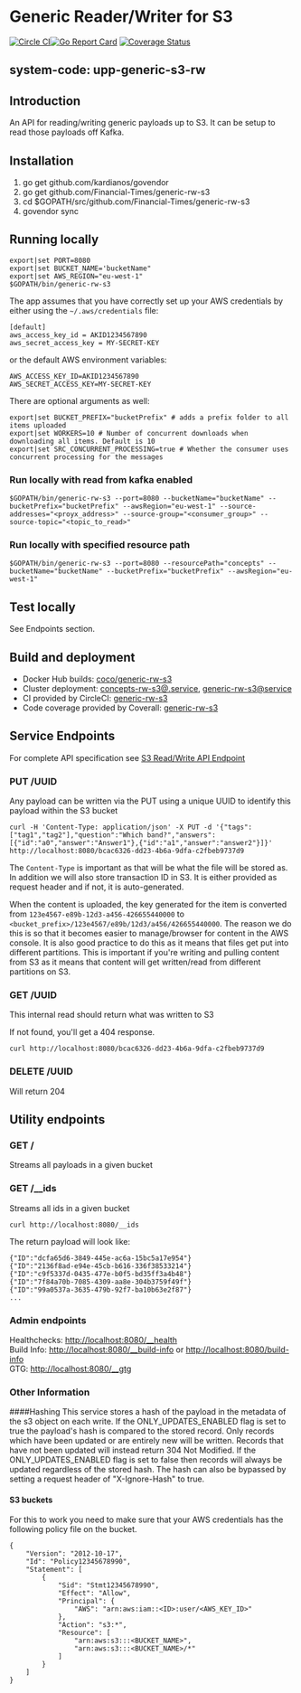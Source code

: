 # Generic Reader/Writer for S3 

[![Circle CI](https://circleci.com/gh/Financial-Times/generic-rw-s3.svg?style=shield)](https://circleci.com/gh/Financial-Times/generic-rw-s3)[![Go Report Card](https://goreportcard.com/badge/github.com/Financial-Times/generic-rw-s3)](https://goreportcard.com/report/github.com/Financial-Times/generic-rw-s3) [![Coverage Status](https://coveralls.io/repos/github/Financial-Times/generic-rw-s3/badge.svg)](https://coveralls.io/github/Financial-Times/generic-rw-s3)
 
## system-code: upp-generic-s3-rw
## Introduction
An API for reading/writing generic payloads up to S3. It can be setup to read those payloads off Kafka.

## Installation

1. go get github.com/kardianos/govendor
2. go get github.com/Financial-Times/generic-rw-s3
3. cd $GOPATH/src/github.com/Financial-Times/generic-rw-s3
4. govendor sync


## Running locally

```
export|set PORT=8080
export|set BUCKET_NAME='bucketName"
export|set AWS_REGION="eu-west-1"
$GOPATH/bin/generic-rw-s3
```
The app assumes that you have correctly set up your AWS credentials by either using the `~/.aws/credentials` file:

```
[default]
aws_access_key_id = AKID1234567890
aws_secret_access_key = MY-SECRET-KEY
```

or the default AWS environment variables:

```
AWS_ACCESS_KEY_ID=AKID1234567890
AWS_SECRET_ACCESS_KEY=MY-SECRET-KEY
```

There are optional arguments as well:
```
export|set BUCKET_PREFIX="bucketPrefix" # adds a prefix folder to all items uploaded
export|set WORKERS=10 # Number of concurrent downloads when downloading all items. Default is 10
export|set SRC_CONCURRENT_PROCESSING=true # Whether the consumer uses concurrent processing for the messages
```

### Run locally with read from kafka enabled
`$GOPATH/bin/generic-rw-s3 --port=8080 --bucketName="bucketName" --bucketPrefix="bucketPrefix" --awsRegion="eu-west-1" --source-addresses="<proyx_address>" --source-group="<consumer_group>" --source-topic="<topic_to_read>"`

### Run locally with specified resource path
`$GOPATH/bin/generic-rw-s3 --port=8080 --resourcePath="concepts" --bucketName="bucketName" --bucketPrefix="bucketPrefix" --awsRegion="eu-west-1"`

## Test locally
See Endpoints section.

## Build and deployment
* Docker Hub builds: [coco/generic-rw-s3](https://hub.docker.com/r/coco/generic-rw-s3/)
* Cluster deployment:  [concepts-rw-s3@.service](https://github.com/Financial-Times/pub-service-files), [generic-rw-s3@service](https://github.com/Financial-Times/up-service-files)
* CI provided by CircleCI: [generic-rw-s3](https://circleci.com/gh/Financial-Times/generic-rw-s3)
* Code coverage provided by Coverall: [generic-rw-s3](https://coveralls.io/github/Financial-Times/generic-rw-s3)

## Service Endpoints
For complete API specification see [S3 Read/Write API Endpoint](https://docs.google.com/document/d/1Ck-o0Le9cXOfm-aVjiGmOT7ZTB5W5fDTsPqGkhzfa-U/edit#)

### PUT /UUID

Any payload can be written via the PUT using a unique UUID to identify this payload within the S3 bucket

```
curl -H 'Content-Type: application/json' -X PUT -d '{"tags":["tag1","tag2"],"question":"Which band?","answers":[{"id":"a0","answer":"Answer1"},{"id":"a1","answer":"answer2"}]}' http://localhost:8080/bcac6326-dd23-4b6a-9dfa-c2fbeb9737d9
```

The `Content-Type` is important as that will be what the file will be stored as.
In addition we will also store transaction ID in S3. It is either provided as request header and if not, it is auto-generated.

When the content is uploaded, the key generated for the item is converted from 
`123e4567-e89b-12d3-a456-426655440000` to `<bucket_prefix>/123e4567/e89b/12d3/a456/426655440000`. 
The reason we do this is so that it becomes easier to manage/browser for content in the AWS console. 
It is also good practice to do this as it means that files get put into different partitions. 
This is important if you're writing and pulling content from S3 as it means that content will get written/read from different partitions on S3.

### GET /UUID
This internal read should return what was written to S3

If not found, you'll get a 404 response.

```
curl http://localhost:8080/bcac6326-dd23-4b6a-9dfa-c2fbeb9737d9
```

### DELETE /UUID
Will return 204

## Utility endpoints

### GET /
Streams all payloads in a given bucket

### GET /__ids
Streams all ids in a given bucket

```
curl http://localhost:8080/__ids
```

The return payload will look like:

```
{"ID":"dcfa65d6-3849-445e-ac6a-15bc5a17e954"}
{"ID":"2136f8ad-e94e-45cb-b616-336f38533214"}
{"ID":"c9f5337d-0435-477e-b0f5-bd35ff3a4b48"}
{"ID":"7f84a70b-7085-4309-aa8e-304b3759f49f"}
{"ID":"99a0537a-3635-479b-92f7-ba10b63e2f87"}
...
```

### Admin endpoints

Healthchecks: [http://localhost:8080/__health](http://localhost:8080/__health)  
Build Info: [http://localhost:8080/__build-info](http://localhost:8080/build-info) or [http://localhost:8080/build-info](http://localhost:8080/__build-info)   
GTG: [http://localhost:8080/__gtg](http://localhost:8080/__gtg) 


### Other Information
####Hashing
This service stores a hash of the payload in the metadata of the s3 object on each write. If the ONLY_UPDATES_ENABLED flag is set to true the payload's hash is compared to the stored record. Only records which have been updated or are entirely new will be written. Records that have not been updated will instead return 304 Not Modified. If the ONLY_UPDATES_ENABLED flag is set to false then records will always be updated regardless of the stored hash. The hash can also be bypassed by setting a request header of "X-Ignore-Hash" to true.

#### S3 buckets

For this to work you need to make sure that your AWS credentials has the following policy file on the bucket.
```
{
	"Version": "2012-10-17",
	"Id": "Policy12345678990",
	"Statement": [
		{
			"Sid": "Stmt12345678990",
			"Effect": "Allow",
			"Principal": {
				"AWS": "arn:aws:iam::<ID>:user/<AWS_KEY_ID>"
			},
			"Action": "s3:*",
			"Resource": [
				"arn:aws:s3:::<BUCKET_NAME>",
				"arn:aws:s3:::<BUCKET_NAME>/*"
			]
		}
	]
}
```
